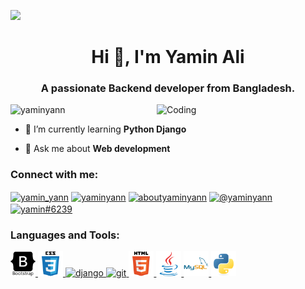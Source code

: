 ![](https://miro.medium.com/v2/resize:fit:720/format:webp/1*XGmnIt4IF_D7Sqt8_C1Qvg.jpeg)



<h1 align="center">Hi 👋, I'm Yamin Ali</h1>
<h3 align="center">A passionate Backend developer from Bangladesh.</h3>


<img align="right" alt="Coding" width="270" src="https://miro.medium.com/v2/resize:fit:640/1*Fbek-4a2VBRwvnpAigbwpA.gif">

<p align="left"> <img src="https://komarev.com/ghpvc/?username=yaminyann&label=Profile%20views&color=0e75b6&style=flat" alt="yaminyann" /> </p>


- 🌱 I’m currently learning **Python Django**

- 💬 Ask me about **Web development**


<h3 align="left">Connect with me:</h3>
<p align="left">
<a href="https://twitter.com/yamin_yann" target="blank"><img align="center" src="https://raw.githubusercontent.com/rahuldkjain/github-profile-readme-generator/master/src/images/icons/Social/twitter.svg" alt="yamin_yann" height="30" width="40" /></a>
<a href="https://linkedin.com/in/yaminyann" target="blank"><img align="center" src="https://raw.githubusercontent.com/rahuldkjain/github-profile-readme-generator/master/src/images/icons/Social/linked-in-alt.svg" alt="yaminyann" height="30" width="40" /></a>
<a href="https://fb.com/aboutyaminyann" target="blank"><img align="center" src="https://raw.githubusercontent.com/rahuldkjain/github-profile-readme-generator/master/src/images/icons/Social/facebook.svg" alt="aboutyaminyann" height="30" width="40" /></a>
<a href="https://medium.com/@yaminyann" target="blank"><img align="center" src="https://raw.githubusercontent.com/rahuldkjain/github-profile-readme-generator/master/src/images/icons/Social/medium.svg" alt="@yaminyann" height="30" width="40" /></a>
<a href="https://discord.gg/yamin#6239" target="blank"><img align="center" src="https://raw.githubusercontent.com/rahuldkjain/github-profile-readme-generator/master/src/images/icons/Social/discord.svg" alt="yamin#6239" height="30" width="40" /></a>



<h3 align="left">Languages and Tools:</h3>
<p align="left"> <a href="https://getbootstrap.com" target="_blank" rel="noreferrer"> <img src="https://raw.githubusercontent.com/devicons/devicon/master/icons/bootstrap/bootstrap-plain-wordmark.svg" alt="bootstrap" width="40" height="40"/> </a> <a href="https://www.w3schools.com/css/" target="_blank" rel="noreferrer"> <img src="https://raw.githubusercontent.com/devicons/devicon/master/icons/css3/css3-original-wordmark.svg" alt="css3" width="40" height="40"/> </a> <a href="https://www.djangoproject.com/" target="_blank" rel="noreferrer"> <img src="https://cdn.worldvectorlogo.com/logos/django.svg" alt="django" width="40" height="40"/> </a> <a href="https://git-scm.com/" target="_blank" rel="noreferrer"> <img src="https://www.vectorlogo.zone/logos/git-scm/git-scm-icon.svg" alt="git" width="40" height="40"/> </a> <a href="https://www.w3.org/html/" target="_blank" rel="noreferrer"> <img src="https://raw.githubusercontent.com/devicons/devicon/master/icons/html5/html5-original-wordmark.svg" alt="html5" width="40" height="40"/> </a> <a href="https://www.java.com" target="_blank" rel="noreferrer"> <img src="https://raw.githubusercontent.com/devicons/devicon/master/icons/java/java-original.svg" alt="java" width="40" height="40"/> </a> <a href="https://www.mysql.com/" target="_blank" rel="noreferrer"> <img src="https://raw.githubusercontent.com/devicons/devicon/master/icons/mysql/mysql-original-wordmark.svg" alt="mysql" width="40" height="40"/> </a> <a href="https://www.python.org" target="_blank" rel="noreferrer"> <img src="https://raw.githubusercontent.com/devicons/devicon/master/icons/python/python-original.svg" alt="python" width="40" height="40"/> </a> </p>



